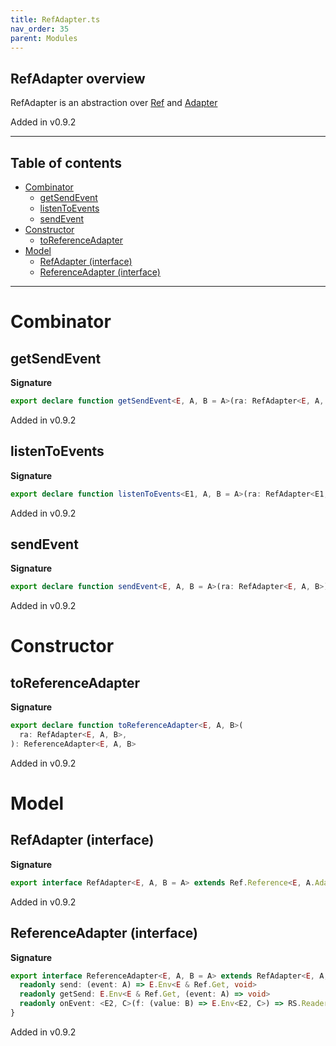```yaml
---
title: RefAdapter.ts
nav_order: 35
parent: Modules
---
```


## RefAdapter overview

RefAdapter is an abstraction over [Ref](./Ref.ts.md) and [Adapter](./Adapter.ts.md)

Added in v0.9.2

---

<h2 class="text-delta">Table of contents</h2>

- [Combinator](#combinator)
  - [getSendEvent](#getsendevent)
  - [listenToEvents](#listentoevents)
  - [sendEvent](#sendevent)
- [Constructor](#constructor)
  - [toReferenceAdapter](#toreferenceadapter)
- [Model](#model)
  - [RefAdapter (interface)](#refadapter-interface)
  - [ReferenceAdapter (interface)](#referenceadapter-interface)

---

# Combinator

## getSendEvent

**Signature**

```ts
export declare function getSendEvent<E, A, B = A>(ra: RefAdapter<E, A, B>)
```

Added in v0.9.2

## listenToEvents

**Signature**

```ts
export declare function listenToEvents<E1, A, B = A>(ra: RefAdapter<E1, A, B>)
```

Added in v0.9.2

## sendEvent

**Signature**

```ts
export declare function sendEvent<E, A, B = A>(ra: RefAdapter<E, A, B>)
```

Added in v0.9.2

# Constructor

## toReferenceAdapter

**Signature**

```ts
export declare function toReferenceAdapter<E, A, B>(
  ra: RefAdapter<E, A, B>,
): ReferenceAdapter<E, A, B>
```

Added in v0.9.2

# Model

## RefAdapter (interface)

**Signature**

```ts
export interface RefAdapter<E, A, B = A> extends Ref.Reference<E, A.Adapter<A, B>> {}
```

Added in v0.9.2

## ReferenceAdapter (interface)

**Signature**

```ts
export interface ReferenceAdapter<E, A, B = A> extends RefAdapter<E, A, B> {
  readonly send: (event: A) => E.Env<E & Ref.Get, void>
  readonly getSend: E.Env<E & Ref.Get, (event: A) => void>
  readonly onEvent: <E2, C>(f: (value: B) => E.Env<E2, C>) => RS.ReaderStream<E & E2 & Ref.Get, C>
}
```

Added in v0.9.2
